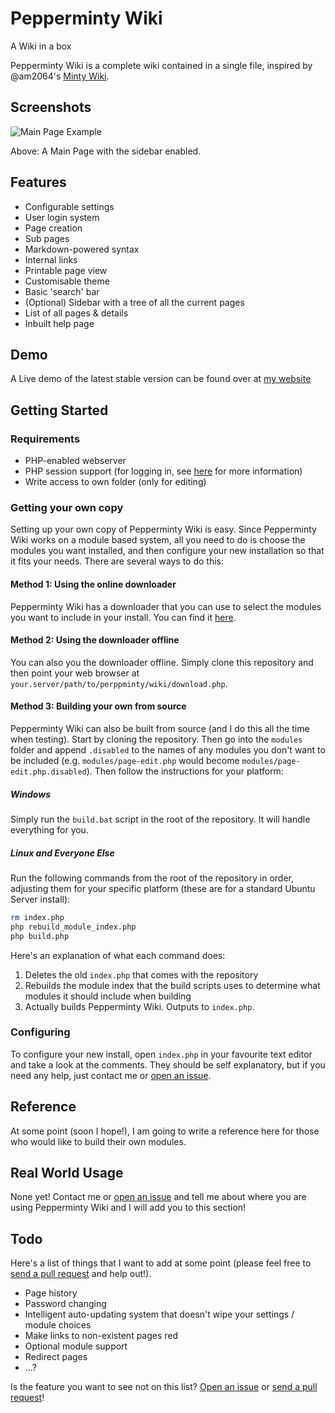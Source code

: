 # Pepperminty Wiki
A Wiki in a box

Pepperminty Wiki is a complete wiki contained in a single file, inspired by @am2064's [Minty Wiki](https://github.com/am2064/Minty-Wiki).

## Screenshots
![Main Page Example](https://github.com/am2064/Minty-Wiki)

Above: A Main Page with the sidebar enabled.

## Features
- Configurable settings
- User login system
- Page creation
- Sub pages
- Markdown-powered syntax
- Internal links
- Printable page view
- Customisable theme
- Basic 'search' bar
- (Optional) Sidebar with a tree of all the current pages
- List of all pages & details
- Inbuilt help page

## Demo
A Live demo of the latest stable version can be found over at [my website](//starbeamrainbowlabs.com/labs/peppermint)

## Getting Started
### Requirements
- PHP-enabled webserver
- PHP session support (for logging in, see [here](https://php.net/manual/en/session.installation.php) for more information)
- Write access to own folder (only for editing)

### Getting your own copy
Setting up your own copy of Pepperminty Wiki is easy. Since Pepperminty Wiki works on a module based system, all you need to do is choose the modules you want installed, and then configure your new installation so that it fits your needs. There are several ways to do this:

#### Method 1: Using the online downloader
Pepperminty Wiki has a downloader that you can use to select the modules you want to include in your install. You can find it [here](//starbeamrainbowlabs.com/labs/peppermint/download.php).

#### Method 2: Using the downloader offline
You can also you the downloader offline. Simply clone this repository and then point your web browser at `your.server/path/to/perppminty/wiki/download.php`.

#### Method 3: Building your own from source
Pepperminty Wiki can also be built from source (and I do this all the time when testing). Start by cloning the repository. Then go into the `modules` folder and append `.disabled` to the names of any modules you don't want to be included (e.g. `modules/page-edit.php` would become `modules/page-edit.php.disabled`). Then follow the instructions for your platform:

##### Windows
Simply run the `build.bat` script in the root of the repository. It will handle everything for you.

##### Linux and Everyone Else
Run the following commands from the root of the repository in order, adjusting them for your specific platform (these are for a standard Ubuntu Server install):

```bash
rm index.php
php rebuild_module_index.php
php build.php
```

Here's an explanation of what each command does:

1. Deletes the old `index.php` that comes with the repository
2. Rebuilds the module index that the build scripts uses to determine what modules it should include when building
3. Actually builds Pepperminty Wiki. Outputs to `index.php`.

### Configuring
To configure your new install, open `index.php` in your favourite text editor and take a look at the comments. They should be self explanatory, but if you need any help, just contact me or [open an issue](//github.com/sbrl/Pepperminty-Wiki/issues/new).

## Reference
At some point (soon I hope!), I am going to write a reference here for those who would like to build their own modules.

## Real World Usage
None yet! Contact me or [open an issue](//github.com/sbrl/Pepperminty-Wiki/issues/new) and tell me about where you are using Pepperminty Wiki and I will add you to this section!

## Todo
Here's a list of things that I want to add at some point (please feel free to [send a pull request](//github.com/sbrl/Pepperminty-Wiki/pulls) and help out!).

- Page history
- Password changing
- Intelligent auto-updating system that doesn't wipe your settings / module choices
- Make links to non-existent pages red
- Optional module support
- Redirect pages
- ...?

Is the feature you want to see not on this list? [Open an issue](//github.com/sbrl/Pepperminty-Wiki/issues/new) or [send a pull request](//github.com/sbrl/Pepperminty-Wiki/pulls)!